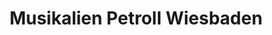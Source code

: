 ---
title: "Musikalien Petroll Wiesbaden"
url: /wiesbaden/musikalien-petroll-wiesbaden/
shop: Bücher
---